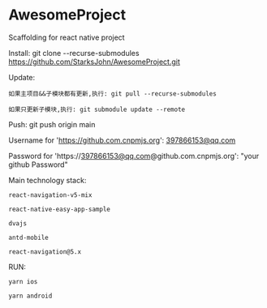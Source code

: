# AwesomeProject
Scaffolding for react native project

Install:
    git clone --recurse-submodules https://github.com/StarksJohn/AwesomeProject.git 
    
Update:

    如果主项目&&子模块都有更新,执行: git pull --recurse-submodules

    如果只更新子模块,执行: git submodule update --remote
    
Push:
   git push origin main
   
   Username for 'https://github.com.cnpmjs.org': 397866153@qq.com
   
   Password for 'https://397866153@qq.com@github.com.cnpmjs.org': "your github Password"

Main technology stack:

    react-navigation-v5-mix

    react-native-easy-app-sample

    dvajs

    antd-mobile

    react-navigation@5.x

RUN: 

    yarn ios 

    yarn android




